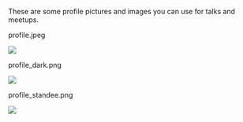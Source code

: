 These are some profile pictures and images you can use for talks and meetups.

profile.jpeg

![](profile_small.jpeg)

profile_dark.png

![](profile_dark.png)

profile_standee.png

![](profile_standee.png)
